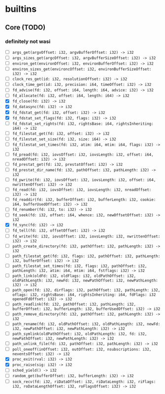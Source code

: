 

# builtins

## Core (TODO)
### definitely not wasi
- [ ] `args_get(argvOffset: i32, argvBufferOffset: i32) -> i32`
- [ ] `args_sizes_get(argcOffset: i32, argvBufferSizeOffset: i32) -> i32 ` 
- [ ] `environ_get(environOffset: i32, environBufferOffset: i32) -> i32`
- [ ] `environ_sizes_get(environcOffset: i32, environBufferSizeOffset: i32) -> i32`
- [ ] `clock_res_get(id: i32, resolutionOffset: i32) -> i32`
- [ ] `clock_time_get(id: i32, precision: i64, timeOffset: i32) -> i32`
- [ ] `fd_advise(fd: i32, offset: i64, length: i64, advice: i32) -> i32`
- [ ] `fd_allocate(fd: i32, offset: i64, length: i64) -> i32`
- [x] `fd_close(fd: i32) -> i32`
- [x] `fd_datasync(fd: i32) -> i32`
- [x] `fd_fdstat_get(fd: i32, offset: i32) -> i32`
- [x] `fd_fdstat_set_flags(fd: i32, flags: i32) -> i32`
- [ ] `fd_fdstat_set_rights(fd: i32, rightsBase: i64, rightsInheriting: i64) -> i32`
- [ ] `fd_filestat_get(fd: i32, offset: i32) -> i32`
- [ ] `fd_filestat_set_size(fd: i32, size: i64) -> i32`
- [ ] `fd_filestat_set_times(fd: i32, atim: i64, mtim: i64, flags: i32) -> i32`
- [ ] `fd_pread(fd: i32, iovsOffset: i32, iovsLength: i32, offset: i64, nreadOffset: i32) -> i32`
- [ ] `fd_prestat_get(fd: i32, prestatOffset: i32) -> i32`
- [ ] `fd_prestat_dir_name(fd: i32, pathOffset: i32, pathLength: i32) -> i32`
- [ ] `fd_pwrite(fd: i32, iovsOffset: i32, iovsLength: i32, offset: i64, nwrittenOffset: i32) -> i32`
- [ ] `fd_read(fd: i32, iovsOffset: i32, iovsLength: i32, nreadOffset: i32) -> i32`
- [ ] `fd_readdir(fd: i32, bufferOffset: i32, bufferLength: i32, cookie: i64, bufferUsedOffset: i32) -> i32`
- [ ] `fd_renumber(fd: i32, to: i32) -> i32`
- [ ] `fd_seek(fd: i32, offset: i64, whence: i32, newOffsetOffset: i32) -> i32`
- [x] `fd_sync(fd: i32) -> i32`
- [ ] `fd_tell(fd: i32, offsetOffset: i32) -> i32`
- [ ] `fd_write(fd: i32, iovsOffset: i32, iovsLength: i32, nwrittenOffset: i32) -> i32`
- [ ] `path_create_directory(fd: i32, pathOffset: i32, pathLength: i32) -> i32`
- [ ] `path_filestat_get(fd: i32, flags: i32, pathOffset: i32, pathLength: i32, bufferOffset: i32) -> i32`
- [ ] `path_filestat_set_times(fd: i32, flags: i32, pathOffset: i32, pathLength: i32, atim: i64, mtim: i64, fstflags: i32) -> i32`
- [ ] `path_link(oldFd: i32, oldFlags: i32, oldPathOffset: i32, oldPathLength: i32, newFd: i32, newPathOffset: i32, newPathLength: i32) -> i32`
- [ ] `path_open(fd: i32, dirflags: i32, pathOffset: i32, pathLength: i32, oflags: i32, rightsBase: i64, rightsInheriting: i64, fdFlags: i32 openedFdOffset: i32) -> i32`
- [ ] `path_readlink(fd: i32, pathOffset: i32, pathLength: i32, bufferOffset: i32, bufferLength: i32, bufferUsedOffset: i32) -> i32`
- [ ] `path_remove_directory(fd: i32, pathOffset: i32, pathLength: i32) -> i32`
- [ ] `path_rename(fd: i32, oldPathOffset: i32, oldPathLength: i32, newFd: i32, newPathOffset: i32, newPathLength: i32) -> i32`
- [ ] `path_symlink(oldPathOffset: i32, oldPathLength: i32, fd: i32, newPathOffset: i32, newPathLength: i32) -> i32`
- [ ] `path_unlink_file(fd: i32, pathOffset: i32, pathLength: i32) -> i32`
- [ ] `poll_oneoff(inOffset: i32, outOffset: i32, nsubscriptions: i32, neventsOffset: i32) -> i32`
- [x] `proc_exit(rval: i32) -> i32`
- [x] `proc_raise(sig: i32) -> i32`
- [ ] `sched_yield() -> i32`
- [ ] `random_get(bufferOffset: i32, bufferLength: i32) -> i32`
- [ ] `sock_recv(fd: i32, riDataOffset: i32, riDataLength: i32, riFlags: i32, roDataLengthOffset: i32, roFlagsOffset: i32) -> i32`